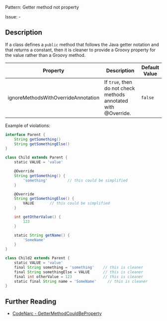 Pattern: Getter method not property

Issue: -

## Description

If a class defines a `public` method that follows the Java getter notation and that returns a constant, then it is cleaner to provide a Groovy property for the value rather than a Groovy method.

| **Property**                        | **Description**                                                | **Default Value** |
| --- | --- | --- |
| ignoreMethodsWithOverrideAnnotation | If `true`, then do not check methods annotated with @Override. | `false`           |

Example of violations:

``` groovy
interface Parent {
    String getSomething()
    String getSomethingElse()
}

class Child extends Parent {
    static VALUE = 'value'

    @Override
    String getSomething() {
        'something'         // this could be simplified
    }

    @Override
    String getSomethingElse() {
        VALUE       // this could be simplified
    }

    int getOtherValue() {
        123
    }

    static String getName() {
        'SomeName'
    }
}

class Child2 extends Parent {
    static VALUE = 'value'
    final String something = 'something'    // this is cleaner
    final String somethingElse = VALUE      // this is cleaner
    final int otherValue = 123              // this is cleaner
    static final String name = 'SomeName'     // this is cleaner
}
```

## Further Reading

* [CodeNarc - GetterMethodCouldBeProperty](http://codenarc.sourceforge.net/codenarc-rules-groovyism.html#GetterMethodCouldBeProperty)